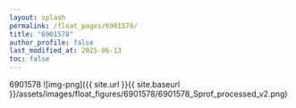 ```yaml
---
layout: splash
permalink: /float_pages/6901578/
title: "6901578"
author_profile: false
last_modified_at: 2025-06-13
toc: false
---
```

 
6901578
![img-png]({{ site.url }}{{ site.baseurl }}/assets/images/float_figures/6901578/6901578_Sprof_processed_v2.png)